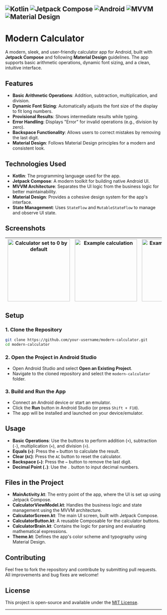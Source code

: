 ![Kotlin](https://img.shields.io/badge/Kotlin-7F52FF?style=for-the-badge&logo=kotlin&logoColor=white)
![Jetpack Compose](https://img.shields.io/badge/Jetpack_Compose-4285F4?style=for-the-badge&logo=jetpack-compose&logoColor=white)
![Android](https://img.shields.io/badge/Android-3DDC84?style=for-the-badge&logo=android&logoColor=white)
![MVVM](https://img.shields.io/badge/MVVM-Architecture-FF6F00?style=for-the-badge&logo=android&logoColor=white)
![Material Design](https://img.shields.io/badge/Material_Design-757575?style=for-the-badge&logo=material-design&logoColor=white)
---

# Modern Calculator

A modern, sleek, and user-friendly calculator app for Android, built with **Jetpack Compose** and following **Material Design** guidelines. The app supports basic arithmetic operations, dynamic font sizing, and a clean, intuitive interface.

## Features

- **Basic Arithmetic Operations**: Addition, subtraction, multiplication, and division.
- **Dynamic Font Sizing**: Automatically adjusts the font size of the display to fit long numbers.
- **Provisional Results**: Shows intermediate results while typing.
- **Error Handling**: Displays "Error" for invalid operations (e.g., division by zero).
- **Backspace Functionality**: Allows users to correct mistakes by removing the last digit.
- **Material Design**: Follows Material Design principles for a modern and consistent look.

## Technologies Used

- **Kotlin**: The programming language used for the app.
- **Jetpack Compose**: A modern toolkit for building native Android UI.
- **MVVM Architecture**: Separates the UI logic from the business logic for better maintainability.
- **Material Design**: Provides a cohesive design system for the app's interface.
- **State Management**: Uses `StateFlow` and `MutableStateFlow` to manage and observe UI state.

## Screenshots

| <img src="https://github.com/user-attachments/assets/b7abe870-a1c8-4745-89c6-fa325aa520a2" alt="Calculator set to 0 by default" width="200" /> | <img src="https://github.com/user-attachments/assets/79990686-99ad-4c1f-ab6f-ed5036331771" alt="Example calculation" width="200" /> | <img src="https://github.com/user-attachments/assets/44d30954-af46-4e43-8a6c-7a179d14ebf2" alt="Example expresssion" width="200" /> |
|:---:|:---:|:---:|

## Setup

### 1. Clone the Repository

```bash
git clone https://github.com/your-username/modern-calculator.git
cd modern-calculator
```

### 2. Open the Project in Android Studio

- Open Android Studio and select **Open an Existing Project**.
- Navigate to the cloned repository and select the `modern-calculator` folder.

### 3. Build and Run the App

- Connect an Android device or start an emulator.
- Click the **Run** button in Android Studio (or press `Shift + F10`).
- The app will be installed and launched on your device/emulator.

## Usage

- **Basic Operations**: Use the buttons to perform addition (`+`), subtraction (`-`), multiplication (`×`), and division (`÷`).
- **Equals (`=`)**: Press the `=` button to calculate the result.
- **Clear (`AC`)**: Press the `AC` button to reset the calculator.
- **Backspace (`←`)**: Press the `←` button to remove the last digit.
- **Decimal Point (`.`)**: Use the `.` button to input decimal numbers.

## Files in the Project

- **MainActivity.kt**: The entry point of the app, where the UI is set up using Jetpack Compose.
- **CalculatorViewModel.kt**: Handles the business logic and state management using the MVVM architecture.
- **CalculatorScreen.kt**: The main UI screen, built with Jetpack Compose.
- **CalculatorButton.kt**: A reusable Composable for the calculator buttons.
- **CalculatorBrain.kt**: Contains the logic for parsing and evaluating mathematical expressions.
- **Theme.kt**: Defines the app's color scheme and typography using Material Design.

## Contributing

Feel free to fork the repository and contribute by submitting pull requests. All improvements and bug fixes are welcome!

## License

This project is open-source and available under the [MIT License](LICENSE).

---
